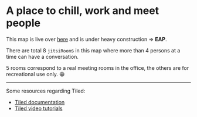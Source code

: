 # A place to chill, work and meet people

This map is live over [here](https://play.workadventu.re/_/global/grigala.github.io/karakun-ag-office/map.json) and is under heavy construction => **EAP**.

There are total 8 `jitsiRoom`s in this map where more than 4 persons at a time can have a conversation. 

5 rooms correspond to a real meeting rooms in the office, the others are for recreational use only. 😁

---
Some resources regarding Tiled:

- [Tiled documentation](https://doc.mapeditor.org/en/stable/manual/introduction/)
- [Tiled video tutorials](https://www.gamefromscratch.com/post/2015/10/14/Tiled-Map-Editor-Tutorial-Series.aspx)